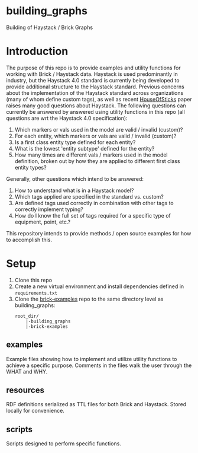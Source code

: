 # building_graphs
Building of Haystack / Brick Graphs

# Introduction
The purpose of this repo is to provide examples and utility functions for working with Brick / Haystack data.  Haystack is used predominantly in industry, but the Haystack 4.0 standard is currently being developed to provide additional structure to the Haystack standard.  Previous concerns about the implementation of the Haystack standard across organizations (many of whom define custom tags), as well as recent [HouseOfSticks](https://brickschema.org/papers/HouseOfSticks-BuildSys-2019-Fierro.pdf) paper raises many good questions about Haystack.  The following questions can currently be answered by answered using utility functions in this repo (all questions are wrt the Haystack 4.0 specification):
1. Which markers or vals used in the model are valid / invalid (custom)?
1. For each entity, which markers or vals are valid / invalid (custom)?
1. Is a first class entity type defined for each entity?
1. What is the lowest 'entity subtype' defined for the entity?
1. How many times are different vals / markers used in the model definition, broken out by how they are applied to different first class entity types?

Generally, other questions which intend to be answered:
1. How to understand what is in a Haystack model?
1. Which tags applied are specified in the standard vs. custom?
1. Are defined tags used correctly in combination with other tags to correctly implement typing?
1. How do I know the full set of tags required for a specific type of equipment, point, etc.?

This repository intends to provide methods / open source examples for how to accomplish this.

# Setup
1. Clone this repo
1. Create a new virtual environment and install dependencies defined in `requirements.txt`
1. Clone the [brick-examples](https://github.com/BrickSchema/brick-examples) repo to the same directory level as building_graphs:
    ```
    root_dir/
        |-building_graphs
        |-brick-examples
    ```

## examples
Example files showing how to implement and utilize utility functions to achieve a specific purpose.  Comments in the files walk the user through the WHAT and WHY.

## resources
RDF definitions serialized as TTL files for both Brick and Haystack.  Stored locally for convenience.

## scripts
Scripts designed to perform specific functions.
